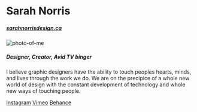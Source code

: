 # Sarah Norris

##### [sarahnorrisdesign.ca](https://sarahnorrisdesign.ca)

![photo-of-me]()

##### Designer, Creator, Avid TV binger

I believe graphic designers have the ability to touch peoples hearts, minds, and lives through the work we do. We are on the precipice of a whole new world of design with the constant development of technology and whole new ways of touching people.

[Instagram](https://www.instagram.com/sarahnorrisdesigned/)
[Vimeo](https://vimeo.com/user71120700)
[Behance](https://www.behance.net/sarahenorr5ed7)
